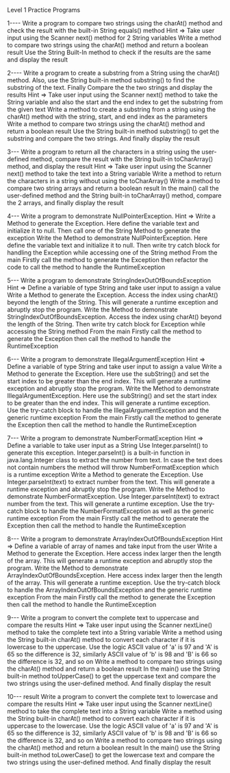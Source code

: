 Level 1 Practice Programs

1----
Write a program to compare two strings using the charAt() method and check the result with the built-in String equals() method
Hint => 
Take user input using the  Scanner next() method for 2 String variables
Write a method to compare two strings using the charAt() method and return a boolean result
Use the String Built-In method to check if the results are the same and display the result 

2----
Write a program to create a substring from a String using the charAt() method. Also, use the String built-in method substring() to find the substring of the text. Finally Compare the the two strings and display the results
Hint => 
Take user input using the  Scanner next() method to take the String variable and also the start and the end index to get the substring from the given text
Write a method to create a substring from a string using the charAt() method with the string, start, and end index as the parameters
Write a method to compare two strings using the charAt() method and return a boolean result
Use the String built-in method substring() to get the substring and compare the two strings. And finally display the result


3---
Write a program to return all the characters in a string using the user-defined method,  compare the result with the String built-in toCharArray() method, and display the result
Hint => 
Take user input using the  Scanner next() method to take the text into a String variable
Write a method to return the characters in a string without using the toCharArray() 
Write a method to compare two string arrays and return a boolean result
In the main() call the user-defined method and the String built-in ​​toCharArray() method, compare the 2 arrays, and finally display the result



4---
Write a program to demonstrate NullPointerException. 
Hint => 
Write a Method to generate the Exception. Here define the variable text and initialize it to null. Then call one of the String Method to generate the exception
Write the Method to demonstrate NullPointerException. Here define the variable text and initialize it to null. Then write try catch block for handling the Exception while accessing one of the String method
From the main Firstly call the method to generate the Exception then refactor the code to call the method to handle the RuntimeException



5---
Write a program to demonstrate StringIndexOutOfBoundsException
Hint => 
Define a variable of type String and take user input to assign a value
Write a Method to generate the Exception. Access the index using charAt() beyond the length of the String. This will generate a runtime exception and abruptly stop the program.
Write the Method to demonstrate StringIndexOutOfBoundsException. Access the index using charAt() beyond the length of the String. Then write try catch block for Exception while accessing the String method
From the main Firstly call the method to generate the Exception then call the method to handle the RuntimeException



6---
Write a program to demonstrate IllegalArgumentException
Hint => 
Define a variable of type String and take user input to assign a value
Write a Method to generate the Exception. Here use the subString() and set the start index to be greater than the end index. This will generate a runtime exception and abruptly stop the program. 
Write the Method to demonstrate IllegalArgumentException. Here use the subString() and set the start index to be greater than the end index. This will generate a runtime exception. Use the try-catch block to handle the IllegalArgumentException and the generic runtime exception
From the main Firstly call the method to generate the Exception then call the method to handle the RuntimeException



7---
Write a program to demonstrate NumberFormatException
Hint => 
Define a variable to take user input as a String 
Use Integer.parseInt() to generate this exception. Integer.parseInt() is a built-in function in java.lang.Integer class to extract the number from text. In case the text does not contain numbers the method will throw NumberFormatException which is a runtime exception
Write a Method to generate the Exception. Use Integer.parseInt(text) to extract number from the text. This will generate a runtime exception and abruptly stop the program. 
Write the Method to demonstrate NumberFormatException. Use Integer.parseInt(text) to extract number from the text. This will generate a runtime exception. Use the try-catch block to handle the NumberFormatException as well as the generic runtime exception
From the main Firstly call the method to generate the Exception then call the method to handle the RuntimeException



8---
Write a program to demonstrate ArrayIndexOutOfBoundsException
Hint => 
Define a variable of array of names and take input from the user
Write a Method to generate the Exception. Here access index larger then the length of the array. This will generate a runtime exception and abruptly stop the program. 
Write the Method to demonstrate ArrayIndexOutOfBoundsException. Here access index larger then the length of the array. This will generate a runtime exception. Use the try-catch block to handle the ArrayIndexOutOfBoundsException and the generic runtime exception
From the main Firstly call the method to generate the Exception then call the method to handle the RuntimeException




9---
Write a program to convert the complete text to uppercase and compare the results
Hint => 
Take user input using the  Scanner nextLine() method to take the complete text into a String variable
Write a method using the String built-in charAt() method to convert each character if it is lowercase to the uppercase. Use the logic ASCII value of 'a' is 97 and 'A' is 65 so the difference is 32, similarly ASCII value of 'b' is 98 and 'B' is 66 so the difference is 32, and so on
Write a method to compare two strings using the charAt() method and return a boolean result
In the main() use the String built-in method toUpperCase() to get the uppercase text and compare the two strings using the user-defined method. And finally display the result




10---
result
Write a program to convert the complete text to lowercase and compare the results
Hint => 
Take user input using the  Scanner nextLine() method to take the complete text into a String variable
Write a method using the String built-in charAt() method to convert each character if it is uppercase to the lowercase. Use the logic ASCII value of 'a' is 97 and 'A' is 65 so the difference is 32, similarly ASCII value of 'b' is 98 and 'B' is 66 so the difference is 32, and so on
Write a method to compare two strings using the charAt() method and return a boolean result
In the main() use the String built-in method toLowerCase() to get the lowercase text and compare the two strings using the user-defined method. And finally display the result




